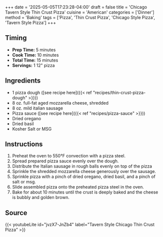 +++
date = '2025-05-05T17:23:28-04:00'
draft = false
title = 'Chicago Tavern Style Thin Crust Pizza'
cuisine = 'American'
categories = ['Dinner']
method = 'Baking'
tags = ['Pizza', 'Thin Crust Pizza', 'Chicago Style Pizza', 'Tavern Style Pizza']
+++

## Timing

- **Prep Time:** 5 minutes
- **Cook Time:** 10 minutes
- **Total Time:** 15 minutes
- **Servings:** 1 12" pizza

## Ingredients

- 1 pizza dough ([see recipe here]({{< ref "recipes/thin-crust-pizza-dough" >}}))
- 8 oz. full-fat aged mozzarella cheese, shredded
- 8 oz. mild italian sausage
- Pizza sauce ([see recipe here]({{< ref "recipes/pizza-sauce" >}}))
- Dried oregano
- Dried basil
- Kosher Salt or MSG

## Instructions

1. Preheat the oven to 550°F convection with a pizza steel.
2. Spread prepared pizza sauce evenly over the dough.
3. Distribute the Italian sausage in rough balls evenly on top of the pizza
4. Sprinkle the shredded mozzarella cheese generously over the sausage.
5. Sprinkle pizza with a pinch of dried oregano, dried basil, and a pinch of salt or msg.
6. Slide assembled pizza onto the preheated pizza steel in the oven.
7. Bake for about 10 minutes until the crust is deeply baked and the cheese is bubbly and golden brown.

## Source

{{< youtubeLite id="jvzX7-JnZb4" label="Tavern Style Chicago Thin Crust Pizza" >}}
